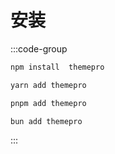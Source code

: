# 安装
 

:::code-group

```bash [npm]
npm install  themepro
```

```bash [yarn]
yarn add themepro
```

```bash [pnpm]
pnpm add themepro
```

```bash [bun]
bun add themepro
```

:::
